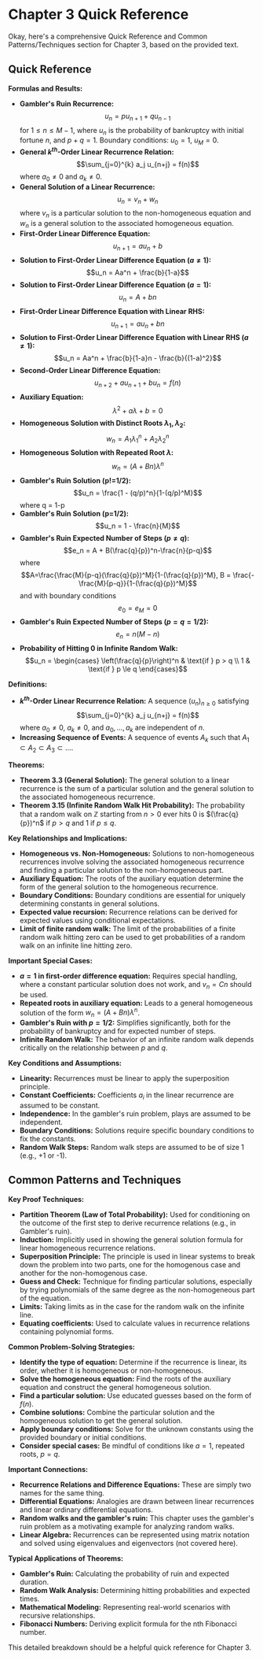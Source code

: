 # Chapter 3 Quick Reference

Okay, here's a comprehensive Quick Reference and Common Patterns/Techniques section for Chapter 3, based on the provided text.

## Quick Reference

**Formulas and Results:**

*   **Gambler's Ruin Recurrence:**
    $$u_n = pu_{n+1} + qu_{n-1}$$ for $1 \le n \le M - 1$, where $u_n$ is the probability of bankruptcy with initial fortune $n$, and $p + q = 1$. Boundary conditions: $u_0 = 1$, $u_M = 0$.
*   **General $k^{th}$-Order Linear Recurrence Relation:**
    $$\sum_{j=0}^{k} a_j u_{n+j} = f(n)$$ where $a_0 \ne 0$ and $a_k \ne 0$.
*   **General Solution of a Linear Recurrence:**
    $$u_n = v_n + w_n$$ where $v_n$ is a particular solution to the non-homogeneous equation and $w_n$ is a general solution to the associated homogeneous equation.
*   **First-Order Linear Difference Equation:**
    $$u_{n+1} = au_n + b$$
*   **Solution to First-Order Linear Difference Equation ($a \ne 1$):**
    $$u_n = Aa^n + \frac{b}{1-a}$$
*   **Solution to First-Order Linear Difference Equation ($a = 1$):**
      $$u_n = A + bn$$
*   **First-Order Linear Difference Equation with Linear RHS:**
    $$u_{n+1} = au_n + bn$$
*   **Solution to First-Order Linear Difference Equation with Linear RHS ($a \ne 1$):**
    $$u_n = Aa^n + \frac{b}{1-a}n - \frac{b}{(1-a)^2}$$
*   **Second-Order Linear Difference Equation:**
    $$u_{n+2} + au_{n+1} + bu_n = f(n)$$
*   **Auxiliary Equation:**
    $$\lambda^2 + a\lambda + b = 0$$
*   **Homogeneous Solution with Distinct Roots $\lambda_1, \lambda_2$:**
    $$w_n = A_1 \lambda_1^n + A_2 \lambda_2^n$$
*   **Homogeneous Solution with Repeated Root $\lambda$:**
    $$w_n = (A + Bn) \lambda^n$$
*   **Gambler's Ruin Solution (p!=1/2):**
    $$u_n = \frac{1 - (q/p)^n}{1-(q/p)^M}$$ where q = 1-p
* **Gambler's Ruin Solution (p=1/2):**
 $$u_n = 1 - \frac{n}{M}$$
*  **Gambler's Ruin Expected Number of Steps ($p \neq q$):**
  $$e_n = A + B(\frac{q}{p})^n-\frac{n}{p-q}$$
  where $$A=\frac{\frac{M}{p-q}(\frac{q}{p})^M}{1-(\frac{q}{p})^M}, B = \frac{-\frac{M}{p-q}}{1-(\frac{q}{p})^M}$$
  and with boundary conditions $$e_0 = e_M = 0$$
* **Gambler's Ruin Expected Number of Steps ($p=q=1/2$):**
    $$e_n = n(M-n)$$
*   **Probability of Hitting 0 in Infinite Random Walk:**
      $$u_n = \begin{cases} \left(\frac{q}{p}\right)^n & \text{if } p > q \\ 1 & \text{if } p \le q \end{cases}$$

**Definitions:**

*   **$k^{th}$-Order Linear Recurrence Relation:** A sequence $(u_n)_{n\ge 0}$ satisfying
    $$\sum_{j=0}^{k} a_j u_{n+j} = f(n)$$ where $a_0 \ne 0$, $a_k \ne 0$, and $a_0, ..., a_k$ are independent of $n$.
* **Increasing Sequence of Events:** A sequence of events $A_k$ such that $A_1 \subset A_2 \subset A_3 \subset \dots$.

**Theorems:**

*   **Theorem 3.3 (General Solution):** The general solution to a linear recurrence is the sum of a particular solution and the general solution to the associated homogeneous recurrence.
*   **Theorem 3.15 (Infinite Random Walk Hit Probability):** The probability that a random walk on $\mathbb{Z}$ starting from $n > 0$ ever hits $0$ is $(\frac{q}{p})^n$ if $p>q$ and $1$ if $p\leq q$.

**Key Relationships and Implications:**

*   **Homogeneous vs. Non-Homogeneous:** Solutions to non-homogeneous recurrences involve solving the associated homogeneous recurrence and finding a particular solution to the non-homogeneous part.
*   **Auxiliary Equation:** The roots of the auxiliary equation determine the form of the general solution to the homogeneous recurrence.
*   **Boundary Conditions:** Boundary conditions are essential for uniquely determining constants in general solutions.
* **Expected value recursion:** Recurrence relations can be derived for expected values using conditional expectations.
* **Limit of finite random walk:** The limit of the probabilities of a finite random walk hitting zero can be used to get probabilities of a random walk on an infinite line hitting zero.

**Important Special Cases:**

*   **$a = 1$ in first-order difference equation:** Requires special handling, where a constant particular solution does not work, and  $v_n = Cn$ should be used.
*   **Repeated roots in auxiliary equation:** Leads to a general homogeneous solution of the form  $w_n = (A+Bn)\lambda^n$.
*   **Gambler's Ruin with $p=1/2$:** Simplifies significantly, both for the probability of bankruptcy and for expected number of steps.
*   **Infinite Random Walk:** The behavior of an infinite random walk depends critically on the relationship between $p$ and $q$.

**Key Conditions and Assumptions:**

*   **Linearity:** Recurrences must be linear to apply the superposition principle.
*   **Constant Coefficients:** Coefficients $a_i$ in the linear recurrence are assumed to be constant.
*   **Independence:** In the gambler's ruin problem, plays are assumed to be independent.
*   **Boundary Conditions:** Solutions require specific boundary conditions to fix the constants.
*   **Random Walk Steps:** Random walk steps are assumed to be of size 1 (e.g.,  +1 or -1).

## Common Patterns and Techniques

**Key Proof Techniques:**

*   **Partition Theorem (Law of Total Probability):** Used for conditioning on the outcome of the first step to derive recurrence relations (e.g., in Gambler's ruin).
*   **Induction:** Implicitly used in showing the general solution formula for linear homogeneous recurrence relations.
*   **Superposition Principle:** The principle is used in linear systems to break down the problem into two parts, one for the homogenous case and another for the non-homogenous case.
*   **Guess and Check:**  Technique for finding particular solutions, especially by trying polynomials of the same degree as the non-homogeneous part of the equation.
*   **Limits:** Taking limits as in the case for the random walk on the infinite line.
*   **Equating coefficients:** Used to calculate values in recurrence relations containing polynomial forms.

**Common Problem-Solving Strategies:**

*   **Identify the type of equation:** Determine if the recurrence is linear, its order, whether it is homogeneous or non-homogeneous.
*   **Solve the homogeneous equation:** Find the roots of the auxiliary equation and construct the general homogeneous solution.
*   **Find a particular solution:** Use educated guesses based on the form of $f(n)$.
*   **Combine solutions:** Combine the particular solution and the homogeneous solution to get the general solution.
*   **Apply boundary conditions:** Solve for the unknown constants using the provided boundary or initial conditions.
*   **Consider special cases:**  Be mindful of conditions like $a = 1$, repeated roots, $p = q$.

**Important Connections:**

*   **Recurrence Relations and Difference Equations:** These are simply two names for the same thing.
*   **Differential Equations:** Analogies are drawn between linear recurrences and linear ordinary differential equations.
* **Random walks and the gambler's ruin:** This chapter uses the gambler's ruin problem as a motivating example for analyzing random walks.
*   **Linear Algebra:** Recurrences can be represented using matrix notation and solved using eigenvalues and eigenvectors (not covered here).

**Typical Applications of Theorems:**

*   **Gambler's Ruin:** Calculating the probability of ruin and expected duration.
*   **Random Walk Analysis:** Determining hitting probabilities and expected times.
*   **Mathematical Modeling:** Representing real-world scenarios with recursive relationships.
*   **Fibonacci Numbers:** Deriving explicit formula for the nth Fibonacci number.

This detailed breakdown should be a helpful quick reference for Chapter 3.
